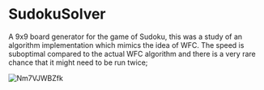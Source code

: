# SudokuSolver
A 9x9 board generator for the game of Sudoku, this was a study of an algorithm implementation which mimics the idea of WFC. The speed is suboptimal compared to the actual WFC algorithm and there is a very rare chance that it might need to be run twice;

![Nm7VJWBZfk](https://user-images.githubusercontent.com/49330163/170132395-fedd9b14-0df2-4d29-8ee5-fd47592033d1.gif)
